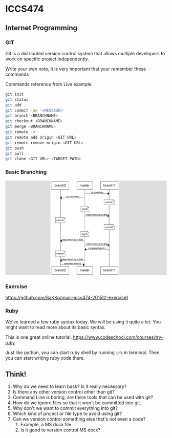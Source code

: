 # ICCS474
## Internet Programming

### GIT

Git is a distributed version control system that allows multiple developers to work on specific project independently.

Write your own note, it is very important that your remember these commands

Commands reference from Live example.
```bash
git init
git status
git add .
git commit -am '<MESSAGE>'
git branch <BRANCHNAME>
git checkout <BRANCHNAME>
git merge <BRANCHNAME>
git remote -v
git remote add origin <GIT URL>
git remote remove origin <GIT URL>
git push
git pull
git clone <GIT URL> <TARGET PATH>
```

### Basic Branching

![Image](https://raw.githubusercontent.com/SaKKo/muic-iccs474-2015t2/master/assets/git-branch.png)

### Exercise

https://github.com/SaKKo/muic-iccs474-2015t2-exercise1

### Ruby

We've learned a few ruby syntax today. We will be using it quite a lot. You might want to read more about its basic syntax.

This is one great online tutorial.
https://www.codeschool.com/courses/try-ruby

Just like python, you can start ruby shell by running `irb` in terminal. Then you can start writing ruby code there.

## Think!

1. Why do we need to learn bash? Is it really necessary?
1. Is there any other version control other than git?
1. Command Line is boring, are there tools that can be used with git?
1. How do we ignore files so that it won't be committed into git.
1. Why don't we want to commit everything into git?
1. Which kind of project or file type to avoid using git?
1. Can we version control something else that's not even a code?
    1. Example, a MS docx file.
    1. Is it good to version control MS docx?
